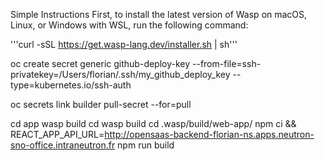 Simple Instructions
First, to install the latest version of Wasp on macOS, Linux, or Windows with WSL, run the following command:

'''curl -sSL https://get.wasp-lang.dev/installer.sh | sh'''

oc create secret generic github-deploy-key --from-file=ssh-privatekey=/Users/florian/.ssh/my_github_deploy_key --type=kubernetes.io/ssh-auth

oc secrets link builder pull-secret --for=pull


cd app
wasp build 
cd
wasp build 
cd .wasp/build/web-app/
npm ci && REACT_APP_API_URL=http://opensaas-backend-florian-ns.apps.neutron-sno-office.intraneutron.fr npm run build
